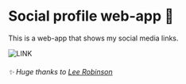 # Social profile web-app 🔗

This is a web-app that shows my social media links.

![LINK]()

###### ✨ Huge thanks to [Lee Robinson]()
